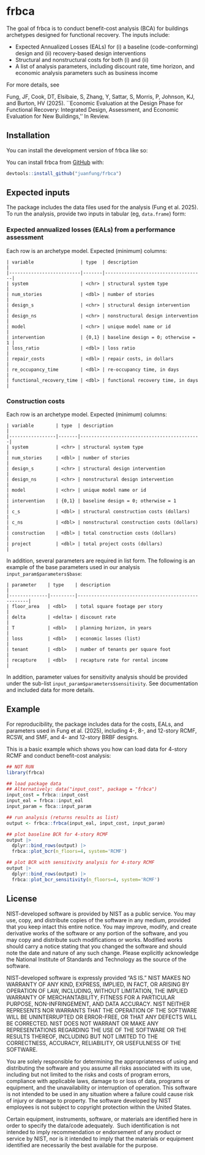 
<!-- README.md is generated from README.Rmd. Please edit that file -->

# frbca

<!-- badges: start -->

<!-- badges: end -->

The goal of frbca is to conduct benefit-cost analysis (BCA) for
buildings archetypes designed for functional recovery. The inputs
include:

- Expected Annualized Losses (EALs) for (i) a baseline (code-conforming)
  design and (ii) recovery-based design interventions
- Structural and nonstructural costs for both (i) and (ii)
- A list of analysis parameters, including discount rate, time horizon,
  and economic analysis parameters such as business income

For more details, see

Fung, JF, Cook, DT, Elsibaie, S, Zhang, Y, Sattar, S, Morris, P,
Johnson, KJ, and Burton, HV (2025). \`\`Economic Evaluation at the
Design Phase for Functional Recovery: Integrated Design, Assessment, and
Economic Evaluation for New Buildings,’’ In Review.

## Installation

You can install the development version of frbca like so:

You can install frbca from [GitHub](https://github.com) with:

``` r
devtools::install_github("juanfung/frbca")
```

## Expected inputs

The package includes the data files used for the analysis (Fung et
al. 2025). To run the analysis, provide two inputs in tabular (eg,
`data.frame`) form:

### Expected annualized losses (EALs) from a performance assessment

Each row is an archetype model. Expected (minimum) columns:

    | variable                 | type  | description                        |
    |--------------------------|-------|------------------------------------|
    | system                   | <chr> | structural system type             |
    | num_stories              | <dbl> | number of stories                  |
    | design_s                 | <chr> | structural design intervention     |
    | design_ns                | <chr> | nonstructural design intervention  |
    | model                    | <chr> | unique model name or id            |
    | intervention             | {0,1} | baseline design = 0; otherwise = 1 |
    | loss_ratio               | <dbl> | loss ratio                         |
    | repair_costs             | <dbl> | repair costs, in dollars           |
    | re_occupancy_time        | <dbl> | re-occupancy time, in days         |
    | functional_recovery_time | <dbl> | functional recovery time, in days  |

### Construction costs

Each row is an archetype model. Expected (minimum) columns:

    | variable        | type  | description                                |
    |-----------------|-------|--------------------------------------------|
    | system          | <chr> | structural system type                     |
    | num_stories     | <dbl> | number of stories                          |
    | design_s        | <chr> | structural design intervention             |
    | design_ns       | <chr> | nonstructural design intervention          |
    | model           | <chr> | unique model name or id                    |
    | intervention    | {0,1} | baseline design = 0; otherwise = 1         |
    | c_s             | <dbl> | structural construction costs (dollars)    |
    | c_ns            | <dbl> | nonstructural construction costs (dollars) |
    | construction    | <dbl> | total construction costs (dollars)         |
    | project         | <dbl> | total project costs (dollars)              |

In addition, several parameters are required in list form. The following
is an example of the base parameters used in our analysis
`input_param$parameters$base`:

    | parameter    | type    | description                                        |
    |--------------|---------|----------------------------------------------------|
    | floor_area   | <dbl>   | total square footage per story                     |
    | delta        | <delta> | discount rate                                      |
    | T            | <dbl>   | planning horizon, in years                         |
    | loss         | <dbl>   | economic losses (list)                             |
    | tenant       | <dbl>   | number of tenants per square foot                  |
    | recapture    | <dbl>   | recapture rate for rental income                   |

In addition, parameter values for sensitivity analysis should be
provided under the sub-list `input_param$parameters$sensitivity`. See
documentation and included data for more details.

## Example

For reproducibility, the package includes data for the costs, EALs, and
parameters used in Fung et al. (2025), including 4-, 8-, and 12-story
RCMF, RCSW, and SMF, and 4- and 12-story BRBF designs.

This is a basic example which shows you how can load data for 4-story
RCMF and conduct benefit-cost analysis:

``` r
## NOT RUN
library(frbca)

## load package data
## Alternatively: data("input_cost", package = "frbca")
input_cost = frbca::input_cost
input_eal = frbca::input_eal
input_param = fbca::input_param

## run analysis (returns results as list)
output <- frbca::frbca(input_eal, input_cost, input_param)

## plot baseline BCR for 4-story RCMF
output |>
  dplyr::bind_rows(output) |>
  frbca::plot_bcr(n_floors=4, system='RCMF')

## plot BCR with sensitivity analysis for 4-story RCMF
output |>
  dplyr::bind_rows(output) |>
  frbca::plot_bcr_sensitivity(n_floors=4, system='RCMF')
```

## License

NIST-developed software is provided by NIST as a public service. You may
use, copy, and distribute copies of the software in any medium, provided
that you keep intact this entire notice. You may improve, modify, and
create derivative works of the software or any portion of the software,
and you may copy and distribute such modifications or works. Modified
works should carry a notice stating that you changed the software and
should note the date and nature of any such change. Please explicitly
acknowledge the National Institute of Standards and Technology as the
source of the software.

NIST-developed software is expressly provided “AS IS.” NIST MAKES NO
WARRANTY OF ANY KIND, EXPRESS, IMPLIED, IN FACT, OR ARISING BY OPERATION
OF LAW, INCLUDING, WITHOUT LIMITATION, THE IMPLIED WARRANTY OF
MERCHANTABILITY, FITNESS FOR A PARTICULAR PURPOSE, NON-INFRINGEMENT, AND
DATA ACCURACY. NIST NEITHER REPRESENTS NOR WARRANTS THAT THE OPERATION
OF THE SOFTWARE WILL BE UNINTERRUPTED OR ERROR-FREE, OR THAT ANY DEFECTS
WILL BE CORRECTED. NIST DOES NOT WARRANT OR MAKE ANY REPRESENTATIONS
REGARDING THE USE OF THE SOFTWARE OR THE RESULTS THEREOF, INCLUDING BUT
NOT LIMITED TO THE CORRECTNESS, ACCURACY, RELIABILITY, OR USEFULNESS OF
THE SOFTWARE.

You are solely responsible for determining the appropriateness of using
and distributing the software and you assume all risks associated with
its use, including but not limited to the risks and costs of program
errors, compliance with applicable laws, damage to or loss of data,
programs or equipment, and the unavailability or interruption of
operation. This software is not intended to be used in any situation
where a failure could cause risk of injury or damage to property. The
software developed by NIST employees is not subject to copyright
protection within the United States.

Certain equipment, instruments, software, or materials are identified
here in order to specify the data/code adequately.  Such identification
is not intended to imply recommendation or endorsement of any product or
service by NIST, nor is it intended to imply that the materials or
equipment identified are necessarily the best available for the purpose.
